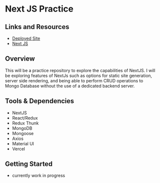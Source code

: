 # Next JS Practice

## Links and Resources

- [Deployed Site]()
- [Next JS](https://nextjs.org/docs/getting-started)

## Overview

This will be a practice repository to explore the capabilities of NextJS. I will be exploring features of NextJs such as options for static site generation, server side rendering, and being able to perform CRUD operations to Mongo Database without the use of a dedicated backend server.

## Tools & Dependencies

- NextJS
- React/Redux
- Redux Thunk
- MongoDB
- Mongoose
- Axios
- Material UI
- Vercel

## Getting Started

- currently work in progress
